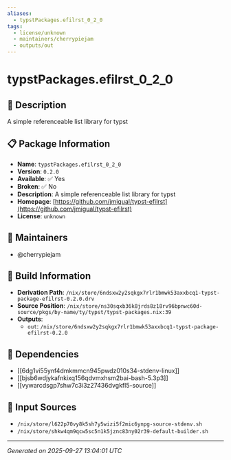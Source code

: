 ```yaml
---
aliases:
  - typstPackages.efilrst_0_2_0
tags:
  - license/unknown
  - maintainers/cherrypiejam
  - outputs/out
---
```


# typstPackages.efilrst_0_2_0

## 📝 Description

A simple referenceable list library for typst

## 📋 Package Information

- **Name**: `typstPackages.efilrst_0_2_0`
- **Version**: `0.2.0`
- **Available**: ✅ Yes
- **Broken**: ✅ No
- **Description**: A simple referenceable list library for typst
- **Homepage**: [https://github.com/jmigual/typst-efilrst](https://github.com/jmigual/typst-efilrst)
- **License**: `unknown`
## 👥 Maintainers

- @cherrypiejam


## 🔧 Build Information

- **Derivation Path**: `/nix/store/6ndsxw2y2sqkgx7rlr1bmwk53axxbcq1-typst-package-efilrst-0.2.0.drv`
- **Source Position**: `/nix/store/ns30sqxb36k8jrds8z18rv96bpnwc60d-source/pkgs/by-name/ty/typst/typst-packages.nix:39`
- **Outputs**:
  - `out`:  `/nix/store/6ndsxw2y2sqkgx7rlr1bmwk53axxbcq1-typst-package-efilrst-0.2.0`

## 🔗 Dependencies

- [[6dg1vi55ynf4dmkmmcn945pwdz010s34-stdenv-linux]]
- [[bjsb6wdjykafnkixq156qdvmxhsm2bai-bash-5.3p3]]
- [[vywarcdsgp7shw7c3i3z27436dvgkfl5-source]]

## 📁 Input Sources

- `/nix/store/l622p70vy8k5sh7y5wizi5f2mic6ynpg-source-stdenv.sh`
- `/nix/store/shkw4qm9qcw5sc5n1k5jznc83ny02r39-default-builder.sh`

---
*Generated on 2025-09-27 13:04:01 UTC*

